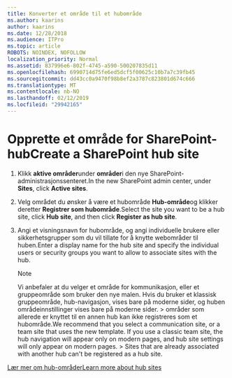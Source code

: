 ```yaml
---
title: Konverter et område til et hubområde
ms.author: kaarins
author: kaarins
ms.date: 12/28/2018
ms.audience: ITPro
ms.topic: article
ROBOTS: NOINDEX, NOFOLLOW
localization_priority: Normal
ms.assetid: 837996e6-802f-4745-a590-500207835d11
ms.openlocfilehash: 6990714d75fe6ed5dcf5f00625c10b7a7c39fb45
ms.sourcegitcommit: dd43cc0a9470f98b8ef2a3787c823801d674c666
ms.translationtype: MT
ms.contentlocale: nb-NO
ms.lasthandoff: 02/12/2019
ms.locfileid: "29942165"
---
```

# <a name="create-a-sharepoint-hub-site"></a><span data-ttu-id="aa4e1-102">Opprette et område for SharePoint-hub</span><span class="sxs-lookup"><span data-stu-id="aa4e1-102">Create a SharePoint hub site</span></span>

1. <span data-ttu-id="aa4e1-103">Klikk **aktive områder**under **områder**i den nye SharePoint-administrasjonssenteret.</span><span class="sxs-lookup"><span data-stu-id="aa4e1-103">In the new SharePoint admin center, under **Sites**, click **Active sites**.</span></span> 
    
2. <span data-ttu-id="aa4e1-104">Velg området du ønsker å være et hubområde **Hub-område**og klikker deretter **Registrer som hubområde**.</span><span class="sxs-lookup"><span data-stu-id="aa4e1-104">Select the site you want to be a hub site, click **Hub site**, and then click **Register as hub site**.</span></span> 
    
3. <span data-ttu-id="aa4e1-105">Angi et visningsnavn for hubområde, og angi individuelle brukere eller sikkerhetsgrupper som du vil tillate for å knytte webområder til huben.</span><span class="sxs-lookup"><span data-stu-id="aa4e1-105">Enter a display name for the hub site and specify the individual users or security groups you want to allow to associate sites with the hub.</span></span>
    
    > [!NOTE]
    >  <span data-ttu-id="aa4e1-p101">Vi anbefaler at du velger et område for kommunikasjon, eller et gruppeområde som bruker den nye malen. Hvis du bruker et klassisk gruppeområde, hub-navigasjon, vises bare på moderne sider, og huben områdeinnstillinger vises bare på moderne sider. > områder som allerede er knyttet til en annen hub kan ikke registreres som et hubområde.</span><span class="sxs-lookup"><span data-stu-id="aa4e1-p101">We recommend that you select a communication site, or a team site that uses the new template. If you use a classic team site, the hub navigation will appear only on modern pages, and hub site settings will only appear on modern pages. >  Sites that are already associated with another hub can't be registered as a hub site.</span></span> 
  
[<span data-ttu-id="aa4e1-109">Lær mer om hub-områder</span><span class="sxs-lookup"><span data-stu-id="aa4e1-109">Learn more about hub sites</span></span>](https://go.microsoft.com/fwlink/?linkid=869149)
  

